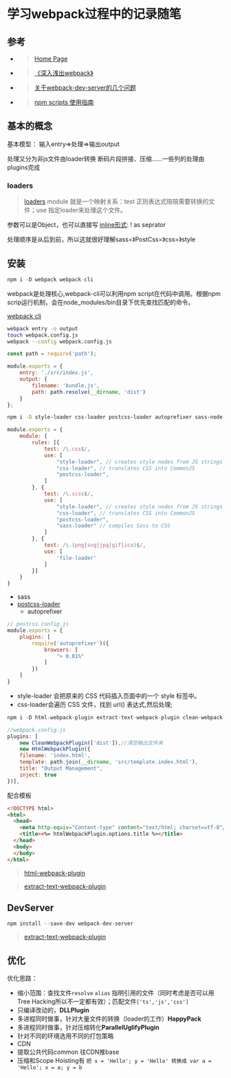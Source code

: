 # 学习webpack过程中的记录随笔

## 参考

- >[Home Page](https://webpack.js.org)
- >[《深入浅出webpack》](http://webpack.wuhaolin.cn/)
- >[关于webpack-dev-server的几个问题](https://segmentfault.com/q/1010000007434045)
- >[npm scripts 使用指南](http://www.ruanyifeng.com/blog/2016/10/npm_scripts.html)

## 基本的概念

基本模型： 输入entry=>处理=>输出output

处理又分为非js文件由loader转换
断码片段拼接、压缩......一些列的处理由plugins完成

### loaders

>[loaders](https://webpack.js.org/concepts/#loaders)
module 就是一个映射关系：test 正则表达式陪陪需要转换的文件；use 指定loader来处理这个文件。

参数可以是Object，也可以直接写 [inline形式](https://webpack.js.org/concepts/loaders/#inline): ! as seprator

处理顺序是从后到前，所以这就很好理解sass=》PostCss=》css=》style

## 安装

```js
npm i -D webpack webpack-cli
```

webpack是处理核心,webpack-cli可以利用npm script在代码中调用。根据npm scrip运行机制，会在node_modules/bin目录下优先查找匹配的命令。

[webpack cli](https://webpack.js.org/api/cli/)

```bash
webpack entry -o output
touch webpack.config.js
webpack --config webpack.config.js
```

```js
const path = require('path');

module.exports = {
    entry: './src/index.js',
    output: {
        filename: 'bundle.js',
        path: path.resolve(__dirname, 'dist')
    }
};
```

```bash
npm i -D style-loader css-loader postcss-loader autoprefixer sass-node sass-loader
```

```js
module.exports = {
    module: {
        rules: [{
            test: /\.css$/,
            use: [
                "style-loader", // creates style nodes from JS strings
                "css-loader", // translates CSS into CommonJS
                "postcss-loader",
            ]
        }, {
            test: /\.scss$/,
            use: [
                "style-loader", // creates style nodes from JS strings
                "css-loader", // translates CSS into CommonJS
                "postcss-loader",
                "sass-loader" // compiles Sass to CSS
            ]
        }, {
            test: /\.(png|svg|jpg|gif|ico)$/,
            use: [
                'file-loader'
            ]
        }]
    }
}
```

- sass
- [postcss-loader](https://github.com/postcss/postcss-loader)
  - autoprefixer

```js
// postcss.config.js
module.exports = {
    plugins: [
        require('autoprefixer')({
            browsers: [
                "> 0.01%"
            ]
        })
    ]
}
```

- style-loader 会把原来的 CSS 代码插入页面中的一个 style 标签中。
- css-loader会遍历 CSS 文件，找到 url() 表达式,然后处理;

```js
npm i -D html-webpack-plugin extract-text-webpack-plugin clean-webpack-plugin
```

```js
//webpack.config.js
plugins: [
    new CleanWebpackPlugin(['dist']),//清空输出文件夹
    new HtmlWebpackPlugin({
    filename: 'index.html',
    template: path.join(__dirname, 'src/template.index.html'),
    title: "Output Management",
    inject: true
})],
```
配合模板

```html
<!DOCTYPE html>
<html>
  <head>
    <meta http-equiv="Content-type" content="text/html; charset=utf-8"/>
    <title><%= htmlWebpackPlugin.options.title %></title>
  </head>
  <body>
  </body>
</html>
```

>[html-webpack-plugin](https://github.com/jantimon/html-webpack-plugin)

>[extract-text-webpack-plugin](https://github.com/webpack-contrib/extract-text-webpack-plugin)

## DevServer

```js
npm install --save-dev webpack-dev-server
```

>[extract-text-webpack-plugin](https://github.com/webpack-contrib/extract-text-webpack-plugin)

## 优化

优化思路：

- 缩小范围：查找文件`resolve` `alias` 指明引用的文件（同时考虑是否可以用Tree Hacking所以不一定都有效）；匹配文件`['ts','js','css']`
- 只编译改动的，**DLLPlugin**
- 多进程同时做事，针对大量文件的转换（loader的工作）**HappyPack**
- 多进程同时做事，针对压缩转化**ParallelUglifyPlugin**
- 针对不同的环境选用不同的打包策略
- CDN
- 提取公共代码common 往CDN推base
- 压缩和Scope Hoisting有 ```把 x = 'Hello'; y = 'Hello' 转换成 var a = 'Hello'; x = a; y = b```
